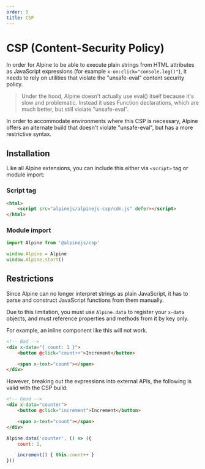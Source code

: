 ```yaml
---
order: 5
title: CSP
---
```


# CSP (Content-Security Policy)

In order for Alpine to be able to execute plain strings from HTML attributes as JavaScript expressions (for example `x-on:click="console.log()"`), it needs to rely on utilities that violate the "unsafe-eval" content security policy.

> Under the hood, Alpine doesn't actually use eval() itself because it's slow and problematic. Instead it uses Function declarations, which are much better, but still violate "unsafe-eval".

In order to accommodate environments where this CSP is necessary, Alpine offers an alternate build that doesn't violate "unsafe-eval", but has a more restrictive syntax.

<a name="installation"></a>
## Installation

Like all Alpine extensions, you can include this either via `<script>` tag or module import:

<a name="script-tag"></a>
### Script tag

```html
<html>
    <script src="alpinejs/alpinejs-csp/cdn.js" defer></script>
</html>
```

<a name="module-import"></a>
### Module import

```js
import Alpine from '@alpinejs/csp'

window.Alpine = Alpine
window.Alpine.start()
```

<a name="restrictions"></a>
## Restrictions

Since Alpine can no longer interpret strings as plain JavaScript, it has to parse and construct JavaScript functions from them manually.

Due to this limitation, you must use `Alpine.data` to register your `x-data` objects, and must reference properties and methods from it by key only.

For example, an inline component like this will not work.

```html
<!-- Bad -->
<div x-data="{ count: 1 }">
    <button @click="count++">Increment</button>

    <span x-text="count"></span>
</div>
```

However, breaking out the expressions into external APIs, the following is valid with the CSP build:

```html
<!-- Good -->
<div x-data="counter">
    <button @click="increment">Increment</button>

    <span x-text="count"></span>
</div>
```
```js
Alpine.data('counter', () => ({
    count: 1,

    increment() { this.count++ }
}))
```

